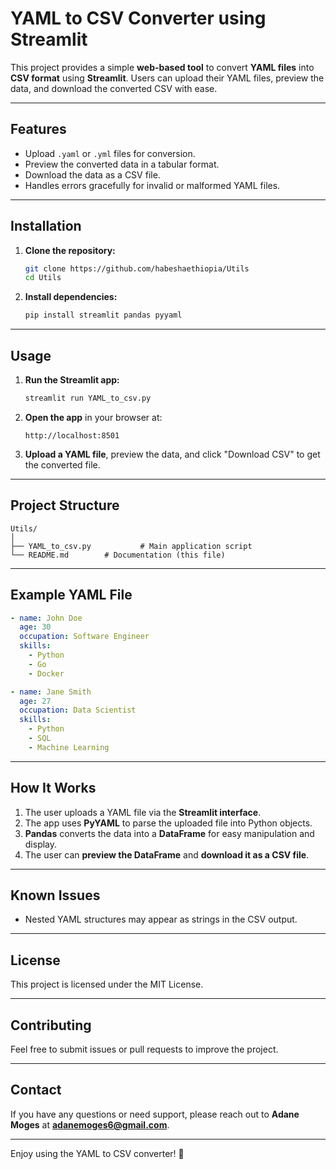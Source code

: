 # **YAML to CSV Converter using Streamlit**  

This project provides a simple **web-based tool** to convert **YAML files** into **CSV format** using **Streamlit**. Users can upload their YAML files, preview the data, and download the converted CSV with ease.  

---

## **Features**
- Upload `.yaml` or `.yml` files for conversion.  
- Preview the converted data in a tabular format.  
- Download the data as a CSV file.  
- Handles errors gracefully for invalid or malformed YAML files.

---

## **Installation**
1. **Clone the repository:**
   ```bash
   git clone https://github.com/habeshaethiopia/Utils
   cd Utils
   ```

2. **Install dependencies:**
   ```bash
   pip install streamlit pandas pyyaml
   ```

---

## **Usage**
1. **Run the Streamlit app:**
   ```bash
   streamlit run YAML_to_csv.py 
   ```

2. **Open the app** in your browser at:
   ```
   http://localhost:8501
   ```

3. **Upload a YAML file**, preview the data, and click "Download CSV" to get the converted file.

---

## **Project Structure**
```
Utils/
│
├── YAML_to_csv.py           # Main application script
└── README.md        # Documentation (this file)
```

---

## **Example YAML File**
```yaml
- name: John Doe
  age: 30
  occupation: Software Engineer
  skills:
    - Python
    - Go
    - Docker

- name: Jane Smith
  age: 27
  occupation: Data Scientist
  skills:
    - Python
    - SQL
    - Machine Learning
```

---

## **How It Works**
1. The user uploads a YAML file via the **Streamlit interface**.  
2. The app uses **PyYAML** to parse the uploaded file into Python objects.  
3. **Pandas** converts the data into a **DataFrame** for easy manipulation and display.  
4. The user can **preview the DataFrame** and **download it as a CSV file**.

---

## **Known Issues**
- Nested YAML structures may appear as strings in the CSV output.

---

## **License**
This project is licensed under the MIT License.  

---

## **Contributing**
Feel free to submit issues or pull requests to improve the project.  

---

## **Contact**
If you have any questions or need support, please reach out to **Adane Moges** at **adanemoges6@gmail.com**.  

---

Enjoy using the YAML to CSV converter! 🎉
